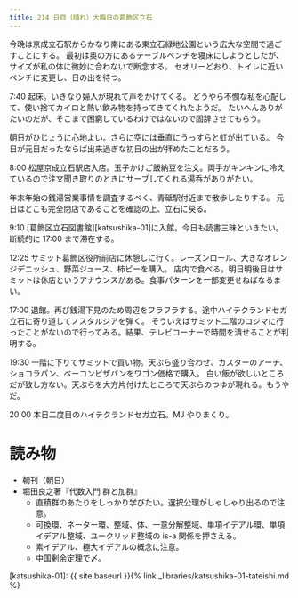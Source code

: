```yaml
---
title: 214 日目（晴れ）大晦日の葛飾区立石
---
```


今晩は京成立石駅からかなり南にある東立石緑地公園という広大な空間で過ごすことにする。
最初は奥の方にあるテーブルベンチを寝床にしようとしたが、サイズが私の体に微妙に合わないで断念する。
セオリーどおり、トイレに近いベンチに変更し、日の出を待つ。

7:40 起床。いきなり婦人が現れて声をかけてくる。
どうやら不憫な私を心配して、使い捨てカイロと熱い飲み物を持ってきてくれたようだ。
たいへんありがたいのだが、そこまで困窮しているわけではないので固辞させてもらう。

朝日がひじょうに心地よい。さらに空には垂直にうっすらと虹が出ている。
今日が元日だったならば出来過ぎな初日の出が拝めたことだろう。

8:00 松屋京成立石駅店入店。玉子かけご飯納豆を注文。両手がキンキンに冷えているので注文聞き取りのときにサーブしてくれる湯呑がありがたい。

年末年始の銭湯営業事情を調査するべく、青砥駅付近まで散歩したりする。
元日はどこも完全閉店であることを確認の上、立石に戻る。

9:10 [葛飾区立石図書館][katsushika-01]に入館。今日も読書三昧といきたい。断続的に 17:00 まで滞在する。

12:25 サミット葛飾区役所前店に休憩しに行く。レーズンロール、大きなオレンジデニッシュ、野菜ジュース、柿ピーを購入。
店内で食べる。明日明後日はサミットは休店というアナウンスがある。食事パターンを一部変更せねばなるまい。

17:00 退館。再び銭湯下見のため周辺をフラフラする。途中ハイテクランドセガ立石に寄り道してノスタルジアを弾く。
そういえばサミット二階のコジマに行ったことがないので行ってみる。結果、テレビコーナーで時間を潰せることが判明する。

19:30 一階に下りてサミットで買い物。天ぷら盛り合わせ、カスターのアーチ、ショコラパン、ベーコンピザパンをワゴン価格で購入。
白い飯が欲しいところだが致し方ない。天ぷらを大方片付けたところで天ぷらのつゆが現れる。もうやだ。

20:00 本日二度目のハイテクランドセガ立石。MJ やりまくり。

# 読み物

* 朝刊（朝日）
* 堀田良之著『代数入門 群と加群』
  * 直積群のあたりをしっかり学びたい。選択公理がしゃしゃり出るので注意。
  * 可換環、ネーター環、整域、体、一意分解整域、単項イデアル環、単項イデアル整域、ユークリッド整域の is-a 関係を押さえる。
  * 素イデアル、極大イデアルの概念に注意。
  * 中国剰余定理で〆。

[katsushika-01]: {{ site.baseurl }}{% link _libraries/katsushika-01-tateishi.md %}
